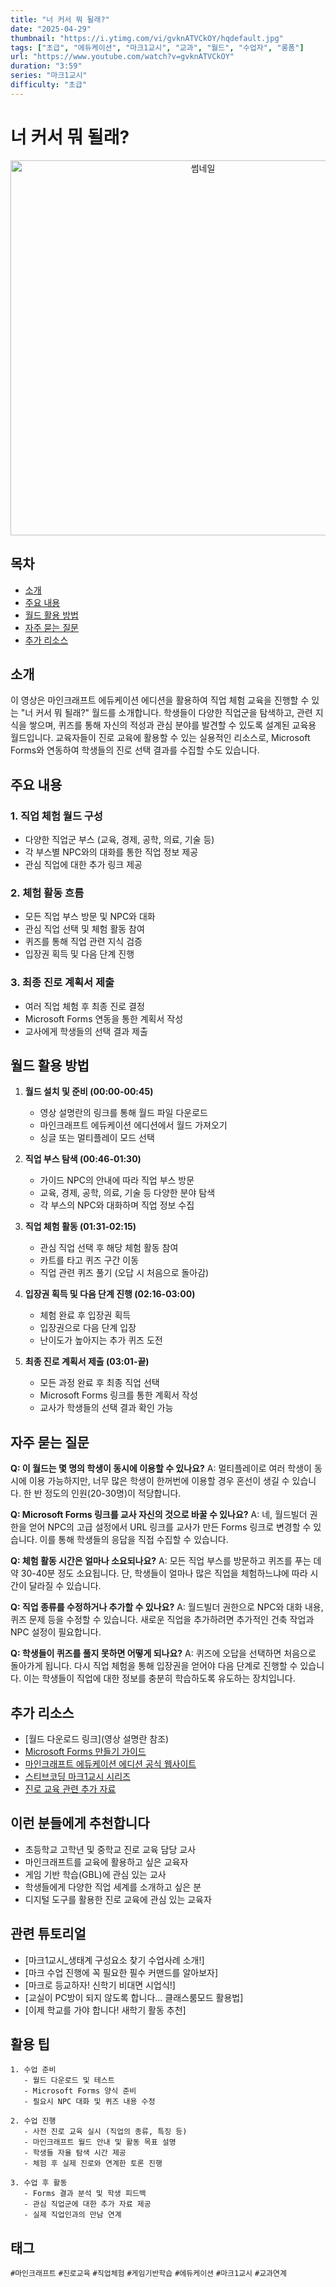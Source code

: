 ```yaml
---
title: "너 커서 뭐 될래?"
date: "2025-04-29"
thumbnail: "https://i.ytimg.com/vi/gvknATVCkOY/hqdefault.jpg"
tags: ["초급", "에듀케이션", "마크1교시", "교과", "월드", "수업자", "롱폼"]
url: "https://www.youtube.com/watch?v=gvknATVCkOY"
duration: "3:59"
series: "마크1교시"
difficulty: "초급"
---
```


# 너 커서 뭐 될래?

<div align="center">
<img src="https://i.ytimg.com/vi/gvknATVCkOY/hqdefault.jpg" alt="썸네일" width="600"/>
</div>

## 목차
- [소개](#소개)
- [주요 내용](#주요-내용)
- [월드 활용 방법](#월드-활용-방법)
- [자주 묻는 질문](#자주-묻는-질문)
- [추가 리소스](#추가-리소스)

## 소개
이 영상은 마인크래프트 에듀케이션 에디션을 활용하여 직업 체험 교육을 진행할 수 있는 "너 커서 뭐 될래?" 월드를 소개합니다. 학생들이 다양한 직업군을 탐색하고, 관련 지식을 쌓으며, 퀴즈를 통해 자신의 적성과 관심 분야를 발견할 수 있도록 설계된 교육용 월드입니다. 교육자들이 진로 교육에 활용할 수 있는 실용적인 리소스로, Microsoft Forms와 연동하여 학생들의 진로 선택 결과를 수집할 수도 있습니다.

## 주요 내용

### 1. 직업 체험 월드 구성
- 다양한 직업군 부스 (교육, 경제, 공학, 의료, 기술 등)
- 각 부스별 NPC와의 대화를 통한 직업 정보 제공
- 관심 직업에 대한 추가 링크 제공

### 2. 체험 활동 흐름
- 모든 직업 부스 방문 및 NPC와 대화
- 관심 직업 선택 및 체험 활동 참여
- 퀴즈를 통해 직업 관련 지식 검증
- 입장권 획득 및 다음 단계 진행

### 3. 최종 진로 계획서 제출
- 여러 직업 체험 후 최종 진로 결정
- Microsoft Forms 연동을 통한 계획서 작성
- 교사에게 학생들의 선택 결과 제출

## 월드 활용 방법

1. **월드 설치 및 준비 (00:00-00:45)**
   - 영상 설명란의 링크를 통해 월드 파일 다운로드
   - 마인크래프트 에듀케이션 에디션에서 월드 가져오기
   - 싱글 또는 멀티플레이 모드 선택

2. **직업 부스 탐색 (00:46-01:30)**
   - 가이드 NPC의 안내에 따라 직업 부스 방문
   - 교육, 경제, 공학, 의료, 기술 등 다양한 분야 탐색
   - 각 부스의 NPC와 대화하며 직업 정보 수집

3. **직업 체험 활동 (01:31-02:15)**
   - 관심 직업 선택 후 해당 체험 활동 참여
   - 카트를 타고 퀴즈 구간 이동
   - 직업 관련 퀴즈 풀기 (오답 시 처음으로 돌아감)

4. **입장권 획득 및 다음 단계 진행 (02:16-03:00)**
   - 체험 완료 후 입장권 획득
   - 입장권으로 다음 단계 입장
   - 난이도가 높아지는 추가 퀴즈 도전

5. **최종 진로 계획서 제출 (03:01-끝)**
   - 모든 과정 완료 후 최종 직업 선택
   - Microsoft Forms 링크를 통한 계획서 작성
   - 교사가 학생들의 선택 결과 확인 가능

## 자주 묻는 질문

**Q: 이 월드는 몇 명의 학생이 동시에 이용할 수 있나요?**
A: 멀티플레이로 여러 학생이 동시에 이용 가능하지만, 너무 많은 학생이 한꺼번에 이용할 경우 혼선이 생길 수 있습니다. 한 반 정도의 인원(20-30명)이 적당합니다.

**Q: Microsoft Forms 링크를 교사 자신의 것으로 바꿀 수 있나요?**
A: 네, 월드빌더 권한을 얻어 NPC의 고급 설정에서 URL 링크를 교사가 만든 Forms 링크로 변경할 수 있습니다. 이를 통해 학생들의 응답을 직접 수집할 수 있습니다.

**Q: 체험 활동 시간은 얼마나 소요되나요?**
A: 모든 직업 부스를 방문하고 퀴즈를 푸는 데 약 30-40분 정도 소요됩니다. 단, 학생들이 얼마나 많은 직업을 체험하느냐에 따라 시간이 달라질 수 있습니다.

**Q: 직업 종류를 수정하거나 추가할 수 있나요?**
A: 월드빌더 권한으로 NPC와 대화 내용, 퀴즈 문제 등을 수정할 수 있습니다. 새로운 직업을 추가하려면 추가적인 건축 작업과 NPC 설정이 필요합니다.

**Q: 학생들이 퀴즈를 풀지 못하면 어떻게 되나요?**
A: 퀴즈에 오답을 선택하면 처음으로 돌아가게 됩니다. 다시 직업 체험을 통해 입장권을 얻어야 다음 단계로 진행할 수 있습니다. 이는 학생들이 직업에 대한 정보를 충분히 학습하도록 유도하는 장치입니다.

## 추가 리소스
- [월드 다운로드 링크](영상 설명란 참조)
- [Microsoft Forms 만들기 가이드](https://support.microsoft.com/ko-kr/forms)
- [마인크래프트 에듀케이션 에디션 공식 웹사이트](https://education.minecraft.net/)
- [스티브코딩 마크1교시 시리즈](https://www.youtube.com/playlist?list=PLl_qlxqxxCn0ywnnwJ0fADZp_fhkp35xW)
- [진로 교육 관련 추가 자료](https://www.career.go.kr/)

## 이런 분들에게 추천합니다
- 초등학교 고학년 및 중학교 진로 교육 담당 교사
- 마인크래프트를 교육에 활용하고 싶은 교육자
- 게임 기반 학습(GBL)에 관심 있는 교사
- 학생들에게 다양한 직업 세계를 소개하고 싶은 분
- 디지털 도구를 활용한 진로 교육에 관심 있는 교육자

## 관련 튜토리얼
- [마크1교시_생태계 구성요소 찾기 수업사례 소개!]
- [마크 수업 진행에 꼭 필요한 필수 커맨드를 알아보자]
- [마크로 등교하자! 신학기 비대면 시업식!]
- [교실이 PC방이 되지 않도록 합니다... 클래스룸모드 활용법]
- [이제 학교를 가야 합니다! 새학기 활동 추천]

## 활용 팁
```
1. 수업 준비
   - 월드 다운로드 및 테스트
   - Microsoft Forms 양식 준비
   - 필요시 NPC 대화 및 퀴즈 내용 수정

2. 수업 진행
   - 사전 진로 교육 실시 (직업의 종류, 특징 등)
   - 마인크래프트 월드 안내 및 활동 목표 설명
   - 학생들 자율 탐색 시간 제공
   - 체험 후 실제 진로와 연계한 토론 진행

3. 수업 후 활동
   - Forms 결과 분석 및 학생 피드백
   - 관심 직업군에 대한 추가 자료 제공
   - 실제 직업인과의 만남 연계
```

## 태그
`#마인크래프트` `#진로교육` `#직업체험` `#게임기반학습` `#에듀케이션` `#마크1교시` `#교과연계`